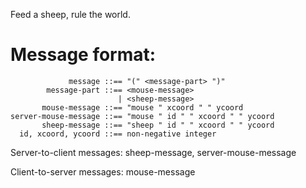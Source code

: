 Feed a sheep, rule the world.

# Message format:

````
             message ::== "(" <message-part> ")"
        message-part ::== <mouse-message>
                        | <sheep-message>
       mouse-message ::== "mouse " xcoord " " ycoord
server-mouse-message ::== "mouse " id " " xcoord " " ycoord
       sheep-message ::== "sheep " id " " xcoord " " ycoord
  id, xcoord, ycoord ::== non-negative integer
````

Server-to-client messages: sheep-message, server-mouse-message

Client-to-server messages: mouse-message

